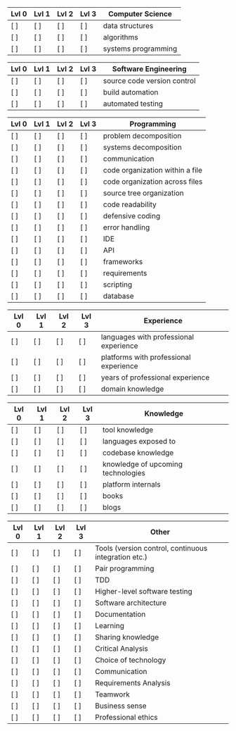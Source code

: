 | Lvl 0 | Lvl 1 | Lvl 2 | Lvl 3 | Computer Science                                     	
|-----|-----|-----|-----|------------------------------------------------------	
| [ ] | [ ] | [ ] | [ ] | data structures                                      	
| [ ] | [ ] | [ ] | [ ] | algorithms                                           	
| [ ] | [ ] | [ ] | [ ] | systems programming                                  	

| Lvl 0 | Lvl 1 | Lvl 2 | Lvl 3 | Software Engineering                                 	
|-----|-----|-----|-----|------------------------------------------------------	
| [ ] | [ ] | [ ] | [ ] | source code version control                          	
| [ ] | [ ] | [ ] | [ ] | build automation                                     	
| [ ] | [ ] | [ ] | [ ] | automated testing                                    	


| Lvl 0 | Lvl 1 | Lvl 2 | Lvl 3 | Programming                                  
|-----|-----|-----|-----|------------------------------------------------------
| [ ] | [ ] | [ ] | [ ] | problem decomposition              
| [ ] | [ ] | [ ] | [ ] | systems decomposition              
| [ ] | [ ] | [ ] | [ ] | communication                      
| [ ] | [ ] | [ ] | [ ] | code organization within a file    
| [ ] | [ ] | [ ] | [ ] | code organization across files     
| [ ] | [ ] | [ ] | [ ] | source tree organization           
| [ ] | [ ] | [ ] | [ ] | code readability                   
| [ ] | [ ] | [ ] | [ ] | defensive coding                   
| [ ] | [ ] | [ ] | [ ] | error handling                     
| [ ] | [ ] | [ ] | [ ] | IDE                                
| [ ] | [ ] | [ ] | [ ] | API                                
| [ ] | [ ] | [ ] | [ ] | frameworks                         
| [ ] | [ ] | [ ] | [ ] | requirements                       
| [ ] | [ ] | [ ] | [ ] | scripting                          
| [ ] | [ ] | [ ] | [ ] | database                           

| Lvl 0 | Lvl 1 | Lvl 2 | Lvl 3 | Experience                                    
|-----|-----|-----|-----|-------------------------------------------------------
| [ ] | [ ] | [ ] | [ ] | languages with professional experience
| [ ] | [ ] | [ ] | [ ] | platforms with professional experience
| [ ] | [ ] | [ ] | [ ] | years of professional experience
| [ ] | [ ] | [ ] | [ ] | domain knowledge

| Lvl 0 | Lvl 1 | Lvl 2 | Lvl 3 | Knowledge                                     
|-----|-----|-----|-----|-------------------------------------------------------
| [ ] | [ ] | [ ] | [ ] | tool knowledge
| [ ] | [ ] | [ ] | [ ] | languages exposed to
| [ ] | [ ] | [ ] | [ ] | codebase knowledge
| [ ] | [ ] | [ ] | [ ] | knowledge of upcoming technologies
| [ ] | [ ] | [ ] | [ ] | platform internals
| [ ] | [ ] | [ ] | [ ] | books
| [ ] | [ ] | [ ] | [ ] | blogs

| Lvl 0 | Lvl 1 | Lvl 2 | Lvl 3 | Other                                         
|-----|-----|-----|-----|-------------------------------------------------------
| [ ] | [ ] | [ ] | [ ] | Tools (version control, continuous integration etc.)
| [ ] | [ ] | [ ] | [ ] | Pair programming
| [ ] | [ ] | [ ] | [ ] | TDD
| [ ] | [ ] | [ ] | [ ] | Higher-level software testing
| [ ] | [ ] | [ ] | [ ] | Software architecture
| [ ] | [ ] | [ ] | [ ] | Documentation
| [ ] | [ ] | [ ] | [ ] | Learning
| [ ] | [ ] | [ ] | [ ] | Sharing knowledge
| [ ] | [ ] | [ ] | [ ] | Critical Analysis
| [ ] | [ ] | [ ] | [ ] | Choice of technology
| [ ] | [ ] | [ ] | [ ] | Communication
| [ ] | [ ] | [ ] | [ ] | Requirements Analysis
| [ ] | [ ] | [ ] | [ ] | Teamwork
| [ ] | [ ] | [ ] | [ ] | Business sense
| [ ] | [ ] | [ ] | [ ] | Professional ethics
